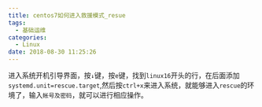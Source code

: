 ```yaml
---
title: centos7如何进入救援模式_resue
tags:
  - 基础运维
categories:
  - Linux
date: 2018-08-30 11:25:26
---
```


进入系统开机引导界面，按`↓`键，按`e`键，找到`linux16`开头的行，在后面添加`systemd.unit=rescue.target`,然后按`ctrl+x`来进入系统，就能够进入`rescue`的环境了，输入`帐号及密码`，就可以进行相应操作。
